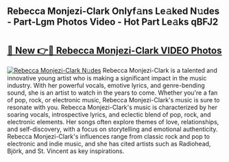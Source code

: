 ## Rebecca Monjezi-Clark Onlyf𝚊ns Le𝚊ked N𝚞des - Part-Lgm Photos Video - Hot Part Le𝚊ks qBFJ2

# <h2><a href="http://ac20708.deff.icu/?id=Rebecca+Monjezi-Clark">🔗 New 👉🔴 Rebecca Monjezi-Clark VIDEO Photos</a></h2>

[![Rebecca Monjezi-Clark N𝚞des](https://i.imgur.com/rIISA9y.gif)](http://ac20708.deff.icu/?id=Rebecca+Monjezi-Clark)
Rebecca Monjezi-Clark is a talented and innovative young artist who is making a significant impact in the music industry. With her powerful vocals, emotive lyrics, and genre-bending sound, she is an artist to watch in the years to come. Whether you're a fan of pop, rock, or electronic music, Rebecca Monjezi-Clark's music is sure to resonate with you. Rebecca Monjezi-Clark's music is characterized by her soaring vocals, introspective lyrics, and eclectic blend of pop, rock, and electronic elements. Her songs often explore themes of love, relationships, and self-discovery, with a focus on storytelling and emotional authenticity. Rebecca Monjezi-Clark's influences range from classic rock and pop to electronic and indie music, and she has cited artists such as Radiohead, Björk, and St. Vincent as key inspirations.

